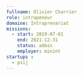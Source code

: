 ```yaml
---
fullname: Olivier Charrier
role: intrapeneur
domaine: Intraprenariat
missions:
  - start: 2019-07-01
    end: 2021-12-31
    status: admin
    employer: minint
startups :
  - psij
---
```





